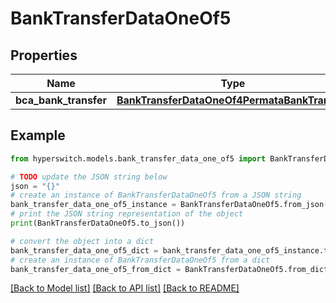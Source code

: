 # BankTransferDataOneOf5


## Properties

Name | Type | Description | Notes
------------ | ------------- | ------------- | -------------
**bca_bank_transfer** | [**BankTransferDataOneOf4PermataBankTransfer**](BankTransferDataOneOf4PermataBankTransfer.md) |  | 

## Example

```python
from hyperswitch.models.bank_transfer_data_one_of5 import BankTransferDataOneOf5

# TODO update the JSON string below
json = "{}"
# create an instance of BankTransferDataOneOf5 from a JSON string
bank_transfer_data_one_of5_instance = BankTransferDataOneOf5.from_json(json)
# print the JSON string representation of the object
print(BankTransferDataOneOf5.to_json())

# convert the object into a dict
bank_transfer_data_one_of5_dict = bank_transfer_data_one_of5_instance.to_dict()
# create an instance of BankTransferDataOneOf5 from a dict
bank_transfer_data_one_of5_from_dict = BankTransferDataOneOf5.from_dict(bank_transfer_data_one_of5_dict)
```
[[Back to Model list]](../README.md#documentation-for-models) [[Back to API list]](../README.md#documentation-for-api-endpoints) [[Back to README]](../README.md)


